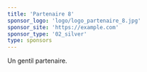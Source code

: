 ```yaml
---
title: 'Partenaire 8'
sponsor_logo: 'logo/logo_partenaire_8.jpg'
sponsor_site: 'https://example.com'
sponsor_type: '02_silver'
type: sponsors
---
```


Un gentil partenaire.
